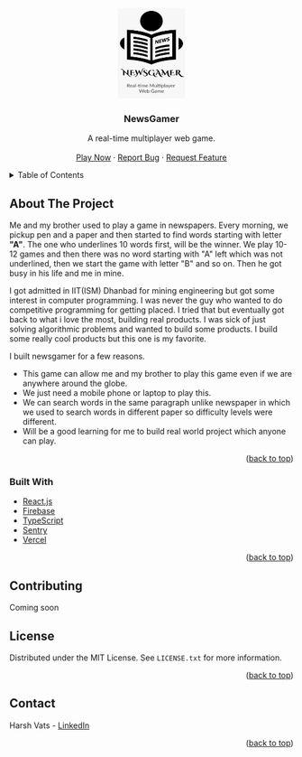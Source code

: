 <div id="top"></div>

<!-- PROJECT LOGO -->
<br />
<div align="center">
  <a href="https://github.com/harshvats2000/newsgamer">
    <img src="public/logo.png" alt="Logo" width="120" height="160">
  </a>

  <h3 align="center">NewsGamer</h3>

  <p align="center">
    A real-time multiplayer web game.
    <br />
    <br />
    <a href="https://newsgamer.vercel.app">Play Now</a>
    ·
    <a href="https://github.com/harshvats2000/newsgamer/issues">Report Bug</a>
    ·
    <a href="https://github.com/harshvats2000/newsgamer/issues">Request Feature</a>
  </p>
</div>

<!-- TABLE OF CONTENTS -->
<details>
  <summary>Table of Contents</summary>
  <ol>
    <li>
      <a href="#about-the-project">About The Project</a>
      <ul>
        <li><a href="#built-with">Built With</a></li>
      </ul>
    </li>
    <li><a href="#contributing">Contributing</a></li>
    <li><a href="#license">License</a></li>
    <li><a href="#contact">Contact</a></li>
  </ol>
</details>

<!-- ABOUT THE PROJECT -->

## About The Project

Me and my brother used to play a game in newspapers. Every morning, we pickup pen and a paper and then started to find words starting with letter <strong>"A"</strong>. The one who underlines 10 words first, will be the winner. We play 10-12 games and then there was no word starting with "A" left which was not underlined, then we start the game with letter "B" and so on. Then he got busy in his life and me in mine.

I got admitted in IIT(ISM) Dhanbad for mining engineering but got some interest in computer programming. I was never the guy who wanted to do competitive programming for getting placed. I tried that but eventually got back to what i love the most, building real products. I was sick of just solving algorithmic problems and wanted to build some products. I build some really cool products but this one is my favorite.

I built newsgamer for a few reasons.

- This game can allow me and my brother to play this game even if we are anywhere around the globe.
- We just need a mobile phone or laptop to play this.
- We can search words in the same paragraph unlike newspaper in which we used to search words in different paper so difficulty levels were different.
- Will be a good learning for me to build real world project which anyone can play.

<p align="right">(<a href="#top">back to top</a>)</p>

### Built With

- [React.js](https://reactjs.org/)
- [Firebase](https://firebase.google.com/)
- [TypeScript](https://www.typescriptlang.org/)
- [Sentry](https://sentry.io/welcome/)
- [Vercel](https://vercel.com/)

<p align="right">(<a href="#top">back to top</a>)</p>

<!-- CONTRIBUTING -->

## Contributing

Coming soon

<!-- LICENSE -->

## License

Distributed under the MIT License. See `LICENSE.txt` for more information.

<p align="right">(<a href="#top">back to top</a>)</p>

<!-- CONTACT -->

## Contact

Harsh Vats - [LinkedIn](https://www.linkedin.com/in/harsh-vats-02b210150/)

<p align="right">(<a href="#top">back to top</a>)</p>

<!-- MARKDOWN LINKS & IMAGES -->
<!-- https://www.markdownguide.org/basic-syntax/#reference-style-links -->

[contributors-shield]: https://img.shields.io/github/contributors/newsgamer/newsgamer.svg?style=for-the-badge
[contributors-url]: https://github.com/harshvats2000/newsgamer/graphs/contributors
[forks-shield]: https://img.shields.io/github/forks/harshvats2000/newsgamer.svg?style=for-the-badge
[forks-url]: https://github.com/harshvats2000/newsgamer/network/members
[stars-shield]: https://img.shields.io/github/stars/harshvats2000/newsgamer.svg?style=for-the-badge
[stars-url]: https://github.com/harshvats2000/newsgamer/stargazers
[issues-shield]: https://img.shields.io/github/issues/harshvats2000/newsgamer.svg?style=for-the-badge
[issues-url]: https://github.com/harshvats2000/newsgamer/issues
[license-shield]: https://img.shields.io/github/license/harshvats2000/newsgamer.svg?style=for-the-badge
[license-url]: https://github.com/harshvats2000/newsgamer/blob/master/LICENSE.txt
[linkedin-shield]: https://img.shields.io/badge/-LinkedIn-black.svg?style=for-the-badge&logo=linkedin&colorB=555
[linkedin-url]: https://linkedin.com/in/harshvats2000
[product-screenshot]: images/screenshot.png
